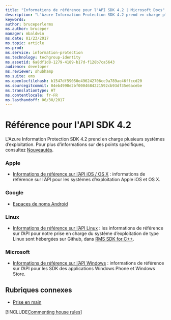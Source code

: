 ```yaml
---
title: "Informations de référence pour l'API SDK 4.2 | Microsoft Docs"
description: "L'Azure Information Protection SDK 4.2 prend en charge plusieurs systèmes d’exploitation : Android, iOS, OS X, Linux, Windows Phone et Windows Store."
keywords: 
author: bruceperlerms
ms.author: bruceper
manager: mbaldwin
ms.date: 01/23/2017
ms.topic: article
ms.prod: 
ms.service: information-protection
ms.technology: techgroup-identity
ms.assetid: 6a8df1d8-1279-4189-b17d-f128b7ca5643
audience: developer
ms.reviewer: shubhamp
ms.suite: ems
ms.openlocfilehash: b1547df59050e496242706cc9a789ae46ffccd20
ms.sourcegitcommit: 04eb4990e2bf0004684221592cb93df35e6acebe
ms.translationtype: HT
ms.contentlocale: fr-FR
ms.lasthandoff: 06/30/2017
---
```

# <a name="api-sdk-42-reference"></a>Référence pour l'API SDK 4.2

L'Azure Information Protection SDK 4.2 prend en charge plusieurs systèmes d’exploitation. Pour plus d’informations sur des points spécifiques, consultez [Nouveautés](release-notes.md).

### <a name="apple"></a>Apple
- [Informations de référence sur l’API iOS / OS X](https://msdn.microsoft.com/library/dn758306.aspx) : informations de référence sur l’API pour les systèmes d’exploitation Apple iOS et OS X.

### <a name="google"></a>Google
- [Espaces de noms Android](https://msdn.microsoft.com/library/dn758245.aspx)

### <a name="linux"></a>Linux
- [Informations de référence sur l’API Linux](linux-c-api-reference.md) : les informations de référence sur l’API pour notre prise en charge du système d’exploitation de type Linux sont hébergées sur Github, dans [RMS SDK for C++](http://azuread.github.io/rms-sdk-for-cpp/annotated.html).

### <a name="microsoft"></a>Microsoft
- [Informations de référence sur l’API Windows](https://msdn.microsoft.com/library/dn891914.aspx) : informations de référence sur l’API pour les SDK des applications Windows Phone et Windows Store.

## <a name="related-topics"></a>Rubriques connexes

* [Prise en main](get-started.md)

[!INCLUDE[Commenting house rules](../includes/houserules.md)]